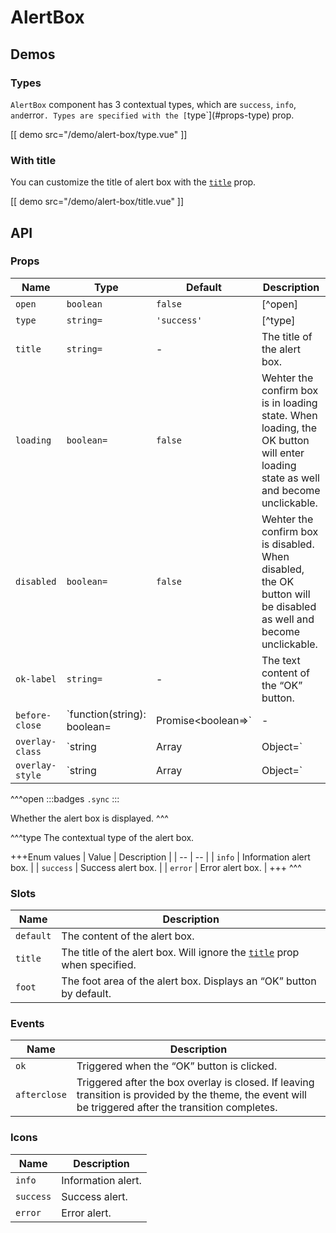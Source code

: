 # AlertBox

## Demos

### Types

`AlertBox` component has 3 contextual types, which are `success`, `info`, ` and `error`. Types are specified with the [`type`](#props-type) prop.

[[ demo src="/demo/alert-box/type.vue" ]]

### With title

You can customize the title of alert box with the [`title`](#props-title) prop.

[[ demo src="/demo/alert-box/title.vue" ]]

## API

### Props

| Name | Type | Default | Description |
| -- | -- | -- | -- |
| ``open`` | `boolean` | `false` | [^open] |
| ``type`` | `string=` | `'success'` | [^type] |
| ``title`` | `string=` | - | The title of the alert box. |
| ``loading`` | `boolean=` | `false` | Wehter the confirm box is in loading state. When loading, the OK button will enter loading state as well and become unclickable. |
| ``disabled`` | `boolean=` | `false` | Wehter the confirm box is disabled. When disabled, the OK button will be disabled as well and become unclickable. |
| ``ok-label`` | `string=` | - | The text content of the “OK” button. |
| ``before-close`` | `function(string): boolean=|Promise<boolean=>` | - | Executed when user interaction is about to trigger closing the alert box. See the [`before-close`](./dialog#props-before-close) prop of the [`Dialog`](./dialog) component. |
| ``overlay-class`` | `string | Array | Object=` | - | See the [`overlay-class`](./overlay#props-overlay-class) prop of the [`Overlay`](./overlay) component. |
| ``overlay-style`` | `string | Array | Object=` | - | See the [`overlay-style`](./overlay#props-overlay-style) prop of the [`Overlay`](./overlay) component. |

^^^open
:::badges
`.sync`
:::

Whether the alert box is displayed.
^^^

^^^type
The contextual type of the alert box.

+++Enum values
| Value | Description |
| -- | -- |
| `info` | Information alert box. |
| `success` | Success alert box. |
| `error` | Error alert box. |
+++
^^^

### Slots

| Name | Description |
| -- | -- |
| ``default`` | The content of the alert box. |
| ``title`` | The title of the alert box. Will ignore the [`title`](#props-title) prop when specified. |
| ``foot`` | The foot area of the alert box. Displays an “OK” button by default. |

### Events

| Name | Description |
| -- | -- |
| ``ok`` | Triggered when the “OK” button is clicked. |
| ``afterclose`` | Triggered after the box overlay is closed. If leaving transition is provided by the theme, the event will be triggered after the transition completes. |

### Icons

| Name | Description |
| -- | -- |
| ``info`` | Information alert. |
| ``success`` | Success alert. |
| ``error`` | Error alert. |
